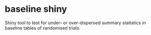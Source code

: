 # baseline shiny
Shiny tool to test for under- or over-dispersed summary statistics in baseline tables of randomised trials.
